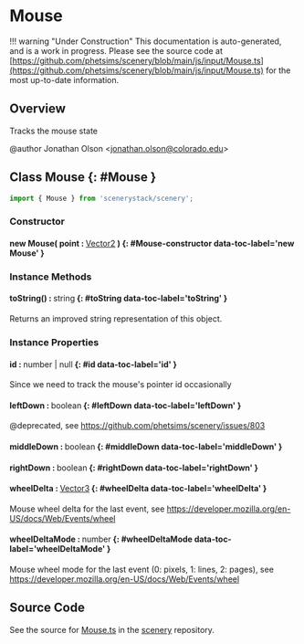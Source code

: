 # Mouse

!!! warning "Under Construction"
    This documentation is auto-generated, and is a work in progress. Please see the source code at
    [https://github.com/phetsims/scenery/blob/main/js/input/Mouse.ts](https://github.com/phetsims/scenery/blob/main/js/input/Mouse.ts) for the most up-to-date information.

## Overview

Tracks the mouse state

@author Jonathan Olson &lt;jonathan.olson@colorado.edu&gt;

## Class Mouse {: #Mouse }


```js
import { Mouse } from 'scenerystack/scenery';
```
### Constructor

#### new Mouse( point : <span style="font-weight: 400;">[Vector2](../dot/Vector2.md)</span> ) {: #Mouse-constructor data-toc-label='new Mouse' }

### Instance Methods

#### toString() : <span style="font-weight: 400;"><span style="color: hsla(calc(var(--md-hue) + 180deg),80%,40%,1);">string</span></span> {: #toString data-toc-label='toString' }

Returns an improved string representation of this object.

### Instance Properties

#### id : <span style="font-weight: 400;"><span style="color: hsla(calc(var(--md-hue) + 180deg),80%,40%,1);">number</span> | <span style="color: hsla(calc(var(--md-hue) + 180deg),80%,40%,1);">null</span></span> {: #id data-toc-label='id' }

Since we need to track the mouse's pointer id occasionally

#### leftDown : <span style="font-weight: 400;"><span style="color: hsla(calc(var(--md-hue) + 180deg),80%,40%,1);">boolean</span></span> {: #leftDown data-toc-label='leftDown' }

@deprecated, see https://github.com/phetsims/scenery/issues/803

#### middleDown : <span style="font-weight: 400;"><span style="color: hsla(calc(var(--md-hue) + 180deg),80%,40%,1);">boolean</span></span> {: #middleDown data-toc-label='middleDown' }

#### rightDown : <span style="font-weight: 400;"><span style="color: hsla(calc(var(--md-hue) + 180deg),80%,40%,1);">boolean</span></span> {: #rightDown data-toc-label='rightDown' }

#### wheelDelta : <span style="font-weight: 400;">[Vector3](../dot/Vector3.md)</span> {: #wheelDelta data-toc-label='wheelDelta' }

Mouse wheel delta for the last event, see https://developer.mozilla.org/en-US/docs/Web/Events/wheel

#### wheelDeltaMode : <span style="font-weight: 400;"><span style="color: hsla(calc(var(--md-hue) + 180deg),80%,40%,1);">number</span></span> {: #wheelDeltaMode data-toc-label='wheelDeltaMode' }

Mouse wheel mode for the last event (0: pixels, 1: lines, 2: pages), see
https://developer.mozilla.org/en-US/docs/Web/Events/wheel



## Source Code

See the source for [Mouse.ts](https://github.com/phetsims/scenery/blob/main/js/input/Mouse.ts) in the [scenery](https://github.com/phetsims/scenery) repository.

